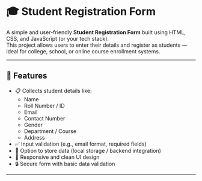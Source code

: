 # 🎓 Student Registration Form

A simple and user-friendly **Student Registration Form** built using HTML, CSS, and JavaScript (or your tech stack).  
This project allows users to enter their details and register as students — ideal for college, school, or online course enrollment systems.

---

## 🚀 Features

- 📋 Collects student details like:
  - Name  
  - Roll Number / ID  
  - Email  
  - Contact Number  
  - Gender  
  - Department / Course  
  - Address  
- ✅ Input validation (e.g., email format, required fields)
- 💾 Option to store data (local storage / backend integration)
- 🎨 Responsive and clean UI design
- 🔒 Secure form with basic data validation

---



